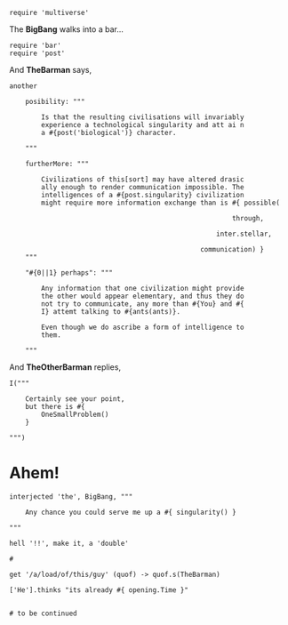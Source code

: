     require 'multiverse'

The __BigBang__ walks into a bar...

    require 'bar'
    require 'post'

And __TheBarman__ says,

    another 

        posibility: """

            Is that the resulting civilisations will invariably
            experience a technological singularity and att ai n
            a #{post('biological')} character.

        """

        furtherMore: """

            Civilizations of this[sort] may have altered drasic
            ally enough to render communication impossible. The
            intelligences of a #{post.singularity} civilization
            might require more information exchange than is #{ possible(
                                                                
                                                            through,
                                                      
                                                        inter.stellar,
                                                 
                                                    communication) }
        """

        "#{0||1} perhaps": """

            Any information that one civilization might provide
            the other would appear elementary, and thus they do
            not try to communicate, any more than #{You} and #{
            I} attemt talking to #{ants(ants)}.

            Even though we do ascribe a form of intelligence to
            them.

        """

And __TheOtherBarman__ replies,

    I("""

        Certainly see your point, 
        but there is #{ 
            OneSmallProblem()
        }

    """)

# Ahem!

    interjected 'the', BigBang, """

        Any chance you could serve me up a #{ singularity() }

    """

    hell '!!', make it, a 'double'

    #

    get '/a/load/of/this/guy' (quof) -> quof.s(TheBarman)

    ['He'].thinks "its already #{ opening.Time }"


    # to be continued
